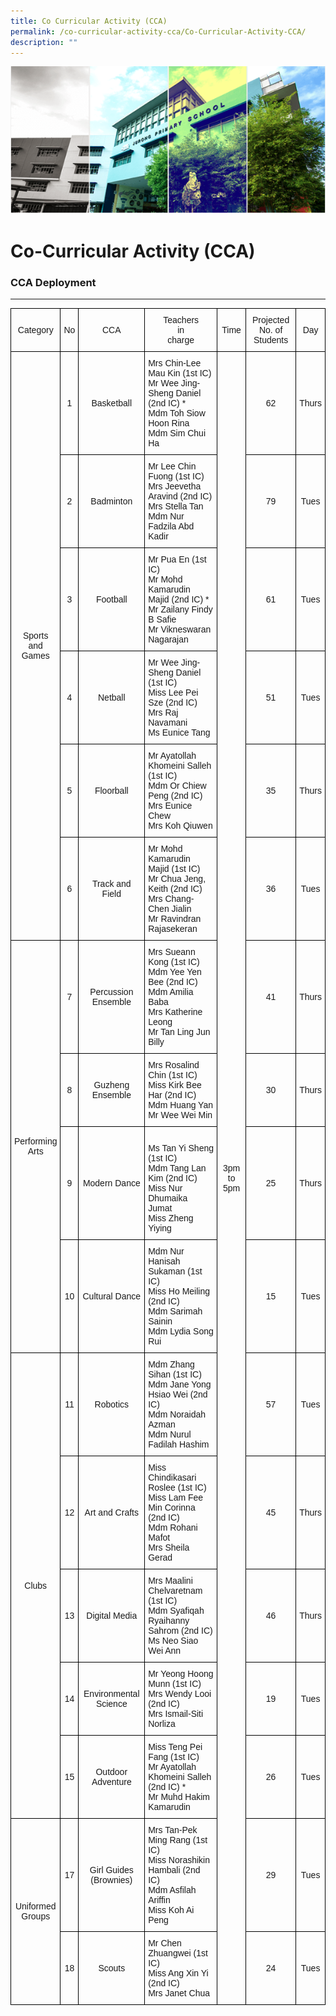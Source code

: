 ```yaml
---
title: Co Curricular Activity (CCA)
permalink: /co-curricular-activity-cca/Co-Curricular-Activity-CCA/
description: ""
---
```

![](/images/Banner.png)

Co-Curricular Activity (CCA)
============================

### CCA Deployment 
---------------

<style type="text/css">
.tg  {border-collapse:collapse;border-spacing:0;}
.tg td{border-color:black;border-style:solid;border-width:1px;font-family:Arial, sans-serif;font-size:14px;
  overflow:hidden;padding:10px 5px;word-break:normal;}
.tg th{border-color:black;border-style:solid;border-width:1px;font-family:Arial, sans-serif;font-size:14px;
  font-weight:normal;overflow:hidden;padding:10px 5px;word-break:normal;}
.tg .tg-nrix{text-align:center;vertical-align:middle}
.tg .tg-0lax{text-align:left;vertical-align:top}
</style>
<table class="tg">
<thead>
  <tr>
    <th class="tg-nrix" rowspan="2">Category</th>
    <th class="tg-nrix" rowspan="2">No</th>
    <th class="tg-nrix" rowspan="2">CCA</th>
    <th class="tg-nrix" rowspan="2">Teachers<br>in<br>charge</th>
    <th class="tg-nrix" rowspan="2">Time</th>
    <th class="tg-nrix" rowspan="2">Projected No. of Students</th>
    <th class="tg-nrix" rowspan="2">Day</th>
  </tr>
  <tr>
  </tr>
</thead>
<tbody>
  <tr>
    <td class="tg-nrix" rowspan="6">Sports <br>and<br> Games</td>
    <td class="tg-nrix">1</td>
    <td class="tg-nrix">Basketball</td>
    <td class="tg-0lax">Mrs Chin-Lee Mau Kin (1st IC)<br>Mr Wee Jing-Sheng Daniel (2nd IC) *<br>Mdm Toh Siow Hoon Rina  <br>Mdm Sim Chui Ha</td>
    <td class="tg-nrix" rowspan="17">3pm  to 5pm</td>
    <td class="tg-nrix">62</td>
    <td class="tg-nrix">Thurs</td>
  </tr>
  <tr>
    <td class="tg-nrix">2</td>
    <td class="tg-nrix">Badminton</td>
    <td class="tg-0lax">Mr Lee Chin Fuong (1st IC)<br>Mrs Jeevetha Aravind (2nd IC)<br>Mrs Stella Tan<br>Mdm Nur Fadzila Abd Kadir</td>
    <td class="tg-nrix">79</td>
    <td class="tg-nrix">Tues</td>
  </tr>
  <tr>
    <td class="tg-nrix">3</td>
    <td class="tg-nrix">Football</td>
    <td class="tg-0lax">Mr Pua En (1st IC)<br>Mr Mohd Kamarudin Majid (2nd IC) *<br>Mr Zailany Findy B Safie<br>Mr Vikneswaran Nagarajan</td>
    <td class="tg-nrix">61</td>
    <td class="tg-nrix">Tues</td>
  </tr>
  <tr>
    <td class="tg-nrix">4</td>
    <td class="tg-nrix">Netball</td>
    <td class="tg-0lax">Mr Wee Jing-Sheng Daniel (1st IC) <br>Miss Lee Pei Sze (2nd IC)<br>Mrs Raj Navamani<br>Ms Eunice Tang</td>
    <td class="tg-nrix">51</td>
    <td class="tg-nrix">Tues</td>
  </tr>
  <tr>
    <td class="tg-nrix">5</td>
    <td class="tg-nrix">Floorball</td>
    <td class="tg-0lax">Mr Ayatollah Khomeini Salleh <br>(1st IC)<br>Mdm Or Chiew Peng (2nd IC) <br>Mrs Eunice Chew <br>Mrs Koh Qiuwen </td>
    <td class="tg-nrix">35</td>
    <td class="tg-nrix">Thurs</td>
  </tr>
  <tr>
    <td class="tg-nrix">6</td>
    <td class="tg-nrix">Track and Field</td>
    <td class="tg-0lax">Mr Mohd Kamarudin Majid (1st IC)<br>Mr Chua Jeng, Keith (2nd IC) <br>Mrs Chang-Chen Jialin<br>Mr Ravindran Rajasekeran </td>
    <td class="tg-nrix">36</td>
    <td class="tg-nrix">Tues</td>
  </tr>
  <tr>
    <td class="tg-nrix" rowspan="4">Performing<br> Arts</td>
    <td class="tg-nrix">7</td>
    <td class="tg-nrix">Percussion Ensemble</td>
    <td class="tg-0lax">Mrs Sueann Kong (1st IC) <br>Mdm Yee Yen Bee (2nd IC)<br>Mdm Amilia Baba <br>Mrs Katherine Leong<br>Mr Tan Ling Jun Billy</td>
    <td class="tg-nrix">41</td>
    <td class="tg-nrix">Thurs</td>
  </tr>
  <tr>
    <td class="tg-nrix">8</td>
    <td class="tg-nrix">Guzheng Ensemble</td>
    <td class="tg-0lax">Mrs Rosalind Chin (1st IC)<br>Miss Kirk Bee Har (2nd IC) <br>Mdm Huang Yan <br>Mr Wee Wei Min</td>
    <td class="tg-nrix">30</td>
    <td class="tg-nrix">Thurs</td>
  </tr>
  <tr>
    <td class="tg-nrix">9</td>
    <td class="tg-nrix">Modern Dance</td>
    <td class="tg-0lax"><br>Ms Tan Yi Sheng (1st IC)<br>Mdm Tang Lan Kim (2nd IC)<br>Miss Nur Dhumaika Jumat <br>Miss Zheng Yiying</td>
    <td class="tg-nrix">25</td>
    <td class="tg-nrix">Thurs</td>
  </tr>
  <tr>
    <td class="tg-nrix">10</td>
    <td class="tg-nrix">Cultural Dance</td>
    <td class="tg-0lax">Mdm Nur Hanisah Sukaman (1st IC)<br>Miss Ho Meiling (2nd IC)<br>Mdm Sarimah Sainin <br>Mdm Lydia Song Rui</td>
    <td class="tg-nrix">15</td>
    <td class="tg-nrix">Tues</td>
  </tr>
  <tr>
    <td class="tg-nrix" rowspan="5">Clubs</td>
    <td class="tg-nrix">11</td>
    <td class="tg-nrix">Robotics </td>
    <td class="tg-0lax">Mdm Zhang Sihan (1st IC) <br>Mdm Jane Yong Hsiao Wei (2nd IC)<br>Mdm Noraidah Azman<br>Mdm Nurul Fadilah Hashim</td>
    <td class="tg-nrix">57</td>
    <td class="tg-nrix">Tues</td>
  </tr>
  <tr>
    <td class="tg-nrix">12</td>
    <td class="tg-nrix">Art and Crafts</td>
    <td class="tg-0lax">Miss Chindikasari Roslee (1st IC) <br>Miss Lam Fee Min Corinna (2nd IC)<br>Mdm Rohani Mafot<br>Mrs Sheila Gerad </td>
    <td class="tg-nrix">45</td>
    <td class="tg-nrix">Thurs</td>
  </tr>
  <tr>
    <td class="tg-nrix">13</td>
    <td class="tg-nrix">Digital Media</td>
    <td class="tg-0lax">Mrs Maalini Chelvaretnam <br>(1st IC)<br>Mdm Syafiqah Ryaihanny Sahrom (2nd IC) <br>Ms Neo Siao Wei Ann</td>
    <td class="tg-nrix">46</td>
    <td class="tg-nrix">Thurs</td>
  </tr>
  <tr>
    <td class="tg-nrix">14</td>
    <td class="tg-nrix">Environmental Science</td>
    <td class="tg-0lax">Mr Yeong Hoong Munn (1st IC)<br>Mrs Wendy Looi (2nd IC)<br>Mrs Ismail-Siti Norliza</td>
    <td class="tg-nrix">19</td>
    <td class="tg-nrix">Tues</td>
  </tr>
  <tr>
    <td class="tg-nrix">15</td>
    <td class="tg-nrix">Outdoor Adventure </td>
    <td class="tg-0lax">Miss Teng Pei Fang (1st IC)<br>Mr Ayatollah Khomeini Salleh (2nd IC) *<br>Mr Muhd Hakim Kamarudin</td>
    <td class="tg-nrix">26</td>
    <td class="tg-nrix">Tues</td>
  </tr>
  <tr>
    <td class="tg-nrix" rowspan="2">Uniformed<br> Groups</td>
    <td class="tg-nrix">17</td>
    <td class="tg-nrix">Girl Guides (Brownies)</td>
    <td class="tg-0lax">Mrs Tan-Pek Ming Rang (1st IC)<br>Miss Norashikin Hambali (2nd IC) <br>Mdm Asfilah Ariffin<br>Miss Koh Ai Peng</td>
    <td class="tg-nrix">29</td>
    <td class="tg-nrix">Tues</td>
  </tr>
  <tr>
    <td class="tg-nrix">18</td>
    <td class="tg-nrix">Scouts</td>
    <td class="tg-0lax">Mr Chen Zhuangwei (1st IC)<br>Miss Ang Xin Yi (2nd IC)<br>Mrs Janet Chua </td>
    <td class="tg-nrix">24</td>
    <td class="tg-nrix">Tues</td>
  </tr>
</tbody>
</table>